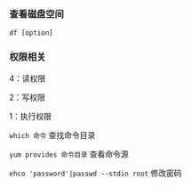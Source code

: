### 查看磁盘空间

`df [option]`

### 权限相关

4：读权限

2：写权限

1：执行权限

`which 命令` 查找命令目录

`yum provides 命令目录` 查看命令源

`ehco 'password'|passwd --stdin root` 修改密码

